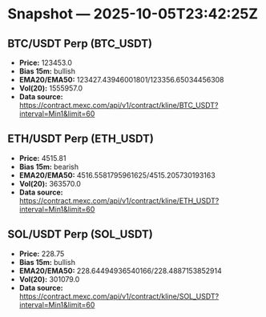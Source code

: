 # Snapshot — 2025-10-05T23:42:25Z

## BTC/USDT Perp (BTC_USDT)
- **Price:** 123453.0
- **Bias 15m:** bullish
- **EMA20/EMA50:** 123427.43946001801/123356.65034456308
- **Vol(20):** 1555957.0
- **Data source:** https://contract.mexc.com/api/v1/contract/kline/BTC_USDT?interval=Min1&limit=60

## ETH/USDT Perp (ETH_USDT)
- **Price:** 4515.81
- **Bias 15m:** bearish
- **EMA20/EMA50:** 4516.5581795961625/4515.205730193163
- **Vol(20):** 363570.0
- **Data source:** https://contract.mexc.com/api/v1/contract/kline/ETH_USDT?interval=Min1&limit=60

## SOL/USDT Perp (SOL_USDT)
- **Price:** 228.75
- **Bias 15m:** bullish
- **EMA20/EMA50:** 228.64494936540166/228.4887153852914
- **Vol(20):** 301079.0
- **Data source:** https://contract.mexc.com/api/v1/contract/kline/SOL_USDT?interval=Min1&limit=60
